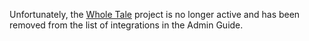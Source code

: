 Unfortunately, the [Whole Tale](https://wholetale.org) project is no longer active and has been removed from the list of integrations in the Admin Guide.
